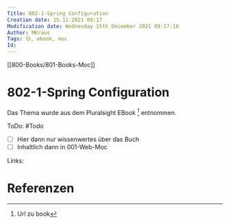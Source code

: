 ```yaml
---
Title: 802-1-Spring Configuration
Creation date: 15.12.2021 09:17
Modification date: Wednesday 15th December 2021 09:17:10
Author: MKraus
Tags: 🟡, ebook, moc
Id:
---
```

[[800-Books/801-Books-Moc]]

# 802-1-Spring Configuration
Das Thema wurde aus dem Pluralsight EBook [^1] entnommen.

[^1]: Url zu book

ToDo: #Todo 
- [ ] Hier dann nur wissenwertes über das Buch
- [ ] Inhaltlich dann in 001-Web-Moc

Links: 

# Referenzen
